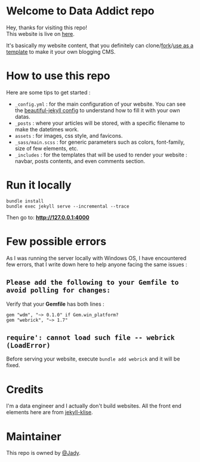 # Welcome to Data Addict repo
Hey, thanks for visiting this repo!  
This website is live on [here](https://data-addict-com.github.io/).  

It's basically my website content, that you definitely can clone/[fork](https://github.com/jadynekena/jadynekena.github.io/fork)/[use as a template](https://github.com/jadynekena/jadynekena.github.io/generate) to make it your own blogging CMS.

# How to use this repo
Here are some tips to get started :  
- `_config.yml` : for the main configuration of your website. You can see the [beautiful-jekyll config](https://github.com/daattali/beautiful-jekyll/blob/master/_config.yml) to understand how to fill it with your own datas.
- `_posts` : where your articles will be stored, with a specific filename to make the datetimes work.  
- `assets` : for images, css style, and favicons.  
- `_sass/main.scss` : for generic parameters such as colors, font-family, size of few elements, etc.  
- `_includes` : for the templates that will be used to render your website : navbar, posts contents, and even comments section.  

# Run it locally
```
bundle install
bundle exec jekyll serve --incremental --trace
```
Then go to: **http://127.0.0.1:4000**

# Few possible errors
As I was running the server locally with Windows OS, I have encountered few errors, that I write down here to help anyone facing the same issues :

## `Please add the following to your Gemfile to avoid polling for changes:`
Verify that your **Gemfile** has both lines :
```
gem "wdm", "~> 0.1.0" if Gem.win_platform?
gem "webrick", "~> 1.7"
```

## `require': cannot load such file -- webrick (LoadError)`
Before serving your website, execute `bundle add webrick` and it will be fixed.

# Credits
I'm a data engineer and I actually don't build websites. All the front end elements here are from [jekyll-klise](https://github.com/piharpi/jekyll-klise).

# Maintainer
This repo is owned by [@Jady](https://twitter.com/jadyrama). 
